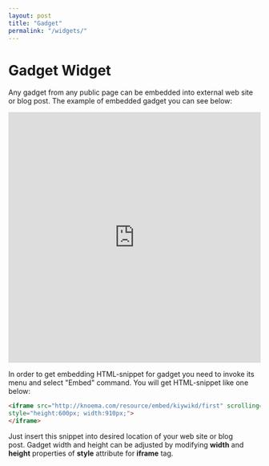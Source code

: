 ```yaml
---
layout: post
title: "Gadget"
permalink: "/widgets/"
---
```


# Gadget Widget

Any gadget from any public page can be embedded into external web site or blog post. The example of embedded gadget you can see below:

<iframe src="https://knoema.com/resource/embed/kiywikd/first" frameborder="0" scrolling="no" style="height: 500px; width: 100%;"></iframe>


In order to get embedding HTML-snippet for gadget you need to invoke its menu and select "Embed" command. You will get HTML-snippet like one below:

```html
<iframe src="http://knoema.com/resource/embed/kiywikd/first" scrolling="no" frameborder="0"
style="height:600px; width:910px;">
</iframe>
```

Just insert this snippet into desired location of your web site or blog post. Gadget width and height can be adjusted by modifying **width** and **height** properties of **style** attribute for **iframe** tag.
